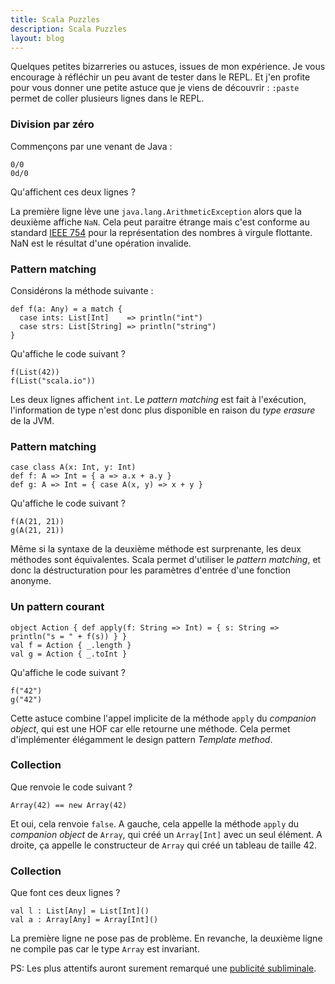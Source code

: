 ```yaml
---
title: Scala Puzzles
description: Scala Puzzles
layout: blog
---
```

Quelques petites bizarreries ou astuces, issues de mon expérience. Je vous encourage à réfléchir un
peu avant de tester dans le REPL. Et j'en profite pour vous donner une petite astuce que je viens de
découvrir : `:paste` permet de coller plusieurs lignes dans le REPL.

### Division par zéro

Commençons par une venant de Java :

```
0/0
0d/0
```

Qu'affichent ces deux lignes ?

La première ligne lève une `java.lang.ArithmeticException` alors que la deuxième affiche `NaN`. Cela
peut paraitre étrange mais c'est conforme au standard [IEEE
754](http://fr.wikipedia.org/wiki/IEEE_754) pour la représentation des nombres à virgule flottante.
NaN est le résultat d'une opération invalide.

### Pattern matching

Considérons la méthode suivante :

```
def f(a: Any) = a match {
  case ints: List[Int]    => println("int")
  case strs: List[String] => println("string")
}
```

Qu'affiche le code suivant ?

```
f(List(42))
f(List("scala.io"))
```

Les deux lignes affichent `int`. Le *pattern matching* est fait à l'exécution, l'information de type
n'est donc plus disponible en raison du *type erasure* de la JVM.

### Pattern matching

```
case class A(x: Int, y: Int)
def f: A => Int = { a => a.x + a.y }
def g: A => Int = { case A(x, y) => x + y }
```

Qu'affiche le code suivant ?

```
f(A(21, 21))
g(A(21, 21))
```

Même si la syntaxe de la deuxième méthode est surprenante, les deux méthodes sont équivalentes.
Scala permet d'utiliser le *pattern matching*, et donc la déstructuration pour les paramètres
d'entrée d'une fonction anonyme.

### Un pattern courant

```
object Action { def apply(f: String => Int) = { s: String => println("s = " + f(s)) } }
val f = Action { _.length }
val g = Action { _.toInt }
```

Qu'affiche le code suivant ?

```
f("42")
g("42")
```

Cette astuce combine l'appel implicite de la méthode `apply` du *companion object*, qui est une HOF
car elle retourne une méthode. Cela permet d'implémenter élégamment le design pattern *Template
method*.

### Collection

Que renvoie le code suivant ?

```
Array(42) == new Array(42)
```

Et oui, cela renvoie `false`. A gauche, cela appelle la méthode `apply` du *companion object* de
`Array`, qui créé un `Array[Int]` avec un seul élément. A droite, ça appelle le constructeur de
`Array` qui créé un tableau de taille 42.

### Collection

Que font ces deux lignes ?

```
val l : List[Any] = List[Int]()
val a : Array[Any] = Array[Int]()
```

La première ligne ne pose pas de problème. En revanche, la deuxième ligne ne compile pas car le type
`Array` est invariant.

PS: Les plus attentifs auront surement remarqué une [publicité subliminale](http://scala.io).

